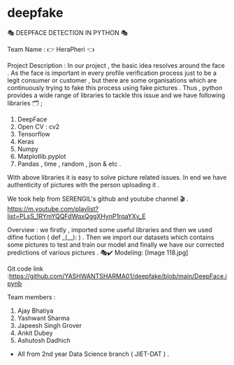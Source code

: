# deepfake
🎭 DEEPFACE DETECTION IN PYTHON 🎭

Team Name : 👉 HeraPheri 👈

Project Description : In our project , the basic idea resolves around the face . As the face is important in every profile verification process just  to be a legit consumer or customer , but there are some organisations which are continuously trying to fake this process using fake pictures . Thus , python provides a wide range of libraries to tackle this issue and we have following libraries 🗂️ ;
1. DeepFace
2. Open CV : cv2
3. Tensorflow
4. Keras
5. Numpy
6. Matplotlib.pyplot
7. Pandas , time , random , json & etc .

With above libraries it is easy to solve picture related issues. In end we have authenticity of pictures with  the person uploading it .

We took help from SERENGIL's github and youtube channel 🎬 .
https://m.youtube.com/playlist?list=PLsS_1RYmYQQFdWqxQggXHynP1rqaYXv_E

Overview : we firstly , imported some useful libraries and then we used difine fuction ( def _(__): ) .
Then we import our datasets which contains some pictures to test and train our model and finally we have our corrected predictions of various pictures . 🎭✔️
 Modeling: 
[Image 118.jpg]

Git code link :https://github.com/YASHWANTSHARMA01/deepfake/blob/main/DeepFace.ipynb


Team members : 
1. Ajay Bhatiya 
2. Yashwant Sharma
3. Japeesh Singh Grover
4. Ankit Dubey
5. Ashutosh Dadhich 
- All from 2nd year Data Science branch ( JIET-DAT ) .
